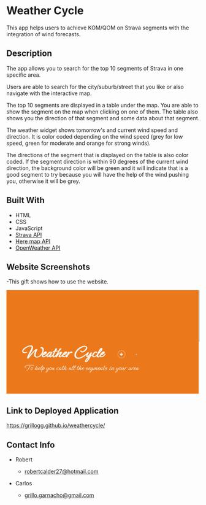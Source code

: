 # Weather Cycle

This app helps users to achieve KOM/QOM on Strava segments with the integration of wind forecasts.

## Description

The app allows you to search for the top 10 segments of Strava in one specific area.

Users are able to search for the city/suburb/street that you like or also navigate with the interactive map.

The top 10 segments are displayed in a table under the map. You are able to show the segment on the map when clicking on one of them. The table also shows you the direction of that segment and some data about that segment.

The weather widget shows tomorrow's and current wind speed and direction. It is color coded depending on the wind speed (grey for low speed, green for moderate and orange for strong winds).

The directions of the segment that is displayed on the table is also color coded. If the segment direction is within 90 degrees of the current wind direction, the background color will be green and it will indicate that is a good segment to try because you will have the help of the wind pushing you, otherwise it will be grey.

## Built With

- HTML
- CSS
- JavaScript
- [Strava API](https://developers.strava.com/)
- [Here map API](https://developer.here.com/)
- [OpenWeather API](https://openweathermap.org/api)

## Website Screenshots

-This gift shows how to use the website.

![Website functionality](assets/images/weather-cycle-02.gif)

## Link to Deployed Application

https://grillogg.github.io/weathercycle/

## Contact Info

- Robert

  - robertcalder27@hotmail.com

- Carlos

  - grillo.garnacho@gmail.com
